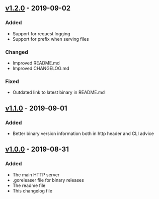 
## [v1.2.0](https://github.com/eloylp/go-serve/releases/v1.2.0) - 2019-09-02
### Added
- Support for request logging
- Support for prefix when serving files
### Changed
- Improved README.md
- Improved CHANGELOG.md
### Fixed
- Outdated link to latest binary in README.md

## [v1.1.0](https://github.com/eloylp/go-serve/releases/v1.1.0) - 2019-09-01
### Added
- Better binary version information both in http header and CLI advice

## [v1.0.0](https://github.com/eloylp/go-serve/releases/v1.0.0) - 2019-08-31
### Added
- The main HTTP server
- .goreleaser file for binary releases
- The readme file
- This changelog file